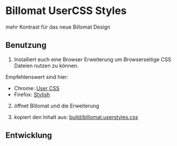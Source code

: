 # Billomat UserCSS Styles

mehr Kontrast für das neue Billomat Design

## Benutzung

1. Installiert euch eine Browser Erweiterung um Browserseitige CSS Dateien nutzen zu können.

Empfehlenswert sind hier:

* Chrome: [User CSS](https://chrome.google.com/webstore/detail/user-css/okpjlejfhacmgjkmknjhadmkdbcldfcb/ "User CSS")
* Firefox: [Stylish](https://addons.mozilla.org/de/firefox/addon/stylish/)

2. öffnet Billomat und die Erweiterung

3. kopiert den Inhalt aus: [build/billomat.userstyles.css](https://github.com/StefanS-O/billomat-userstyles-css/blob/master/build/billomat.userstyles.css)

## Entwicklung
